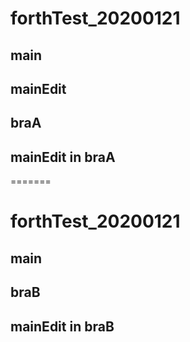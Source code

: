 # forthTest_20200121
## main
## mainEdit
## braA
## mainEdit in braA
=======
# forthTest_20200121
## main
## braB
## mainEdit in braB